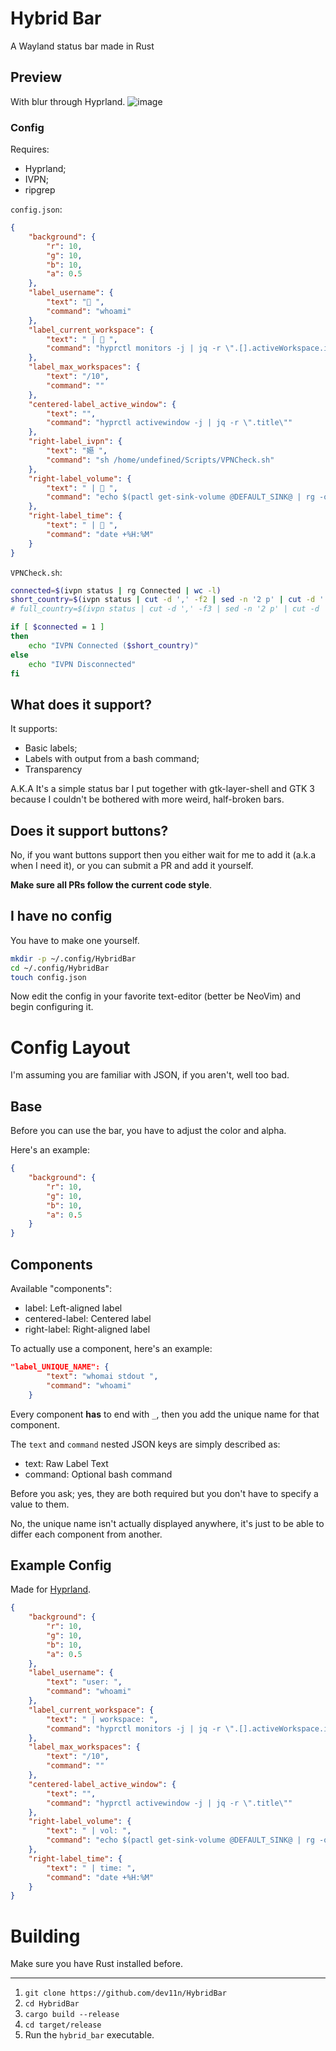 # Hybrid Bar
A Wayland status bar made in Rust

## Preview
With blur through Hyprland.
![image](https://user-images.githubusercontent.com/54314240/185250795-b5c1b948-ef69-4293-bd1b-4deedbbaa82d.png)

### Config
Requires:
- Hyprland;
- IVPN;
- ripgrep

`config.json`:
```json
{
    "background": {
        "r": 10,
        "g": 10,
        "b": 10,
        "a": 0.5
    },
    "label_username": {
        "text": " ",
        "command": "whoami"
    },
    "label_current_workspace": {
        "text": " |  ",
        "command": "hyprctl monitors -j | jq -r \".[].activeWorkspace.id\""
    },
    "label_max_workspaces": {
        "text": "/10",
        "command": ""
    },
    "centered-label_active_window": {
        "text": "",
        "command": "hyprctl activewindow -j | jq -r \".title\""
    },
    "right-label_ivpn": {
        "text": "嬨 ",
        "command": "sh /home/undefined/Scripts/VPNCheck.sh"
    },
    "right-label_volume": {
        "text": " |  ",
        "command": "echo $(pactl get-sink-volume @DEFAULT_SINK@ | rg -o '[0-9]{1,3}%' | head -n 1 | cut -d '%' -f 1)%"
    },
    "right-label_time": {
        "text": " |  ",
        "command": "date +%H:%M" 
    }
}
```
`VPNCheck.sh`:
```sh
connected=$(ivpn status | rg Connected | wc -l)
short_country=$(ivpn status | cut -d ',' -f2 | sed -n '2 p' | cut -d '(' -f2 | cut -d ')' -f1)
# full_country=$(ivpn status | cut -d ',' -f3 | sed -n '2 p' | cut -d ' ' -f2)

if [ $connected = 1 ]
then
    echo "IVPN Connected ($short_country)"
else
    echo "IVPN Disconnected"
fi
```

## What does it support?
It supports:
- Basic labels;
- Labels with output from a bash command;
- Transparency

A.K.A It's a simple status bar I put together with gtk-layer-shell and GTK 3 because I couldn't be bothered with more weird, half-broken bars.
## Does it support buttons?
No, if you want buttons support then you either wait for me to add it (a.k.a when I need it), or you can submit a PR and add it yourself.

**Make sure all PRs follow the current code style**.
## I have no config
You have to make one yourself.

```sh
mkdir -p ~/.config/HybridBar
cd ~/.config/HybridBar
touch config.json
```

Now edit the config in your favorite text-editor (better be NeoVim) and begin configuring it.
# Config Layout
I'm assuming you are familiar with JSON, if you aren't, well too bad.
## Base
Before you can use the bar, you have to adjust the color and alpha.

Here's an example:

```json
{
    "background": {
        "r": 10,
        "g": 10,
        "b": 10,
        "a": 0.5
    }
}
```
## Components
Available "components":
- label: Left-aligned label
- centered-label: Centered label
- right-label: Right-aligned label

To actually use a component, here's an example:

```json
"label_UNIQUE_NAME": {
        "text": "whomai stdout ",
        "command": "whoami"
    }
```

Every component **has** to end with `_`, then you add the unique name for that component.

The `text` and `command` nested JSON keys are simply described as:
- text: Raw Label Text
- command: Optional bash command

Before you ask; yes, they are both required but you don't have to specify a value to them.

No, the unique name isn't actually displayed anywhere, it's just to be able to differ each component from another.
## Example Config
Made for [Hyprland](https://github.com/hyprwm/Hyprland).

```json
{
    "background": {
        "r": 10,
        "g": 10,
        "b": 10,
        "a": 0.5
    },
    "label_username": {
        "text": "user: ",
        "command": "whoami"
    },
    "label_current_workspace": {
        "text": " | workspace: ",
        "command": "hyprctl monitors -j | jq -r \".[].activeWorkspace.id\""
    },
    "label_max_workspaces": {
        "text": "/10",
        "command": ""
    },
    "centered-label_active_window": {
        "text": "",
        "command": "hyprctl activewindow -j | jq -r \".title\""
    },
    "right-label_volume": {
        "text": " | vol: ",
        "command": "echo $(pactl get-sink-volume @DEFAULT_SINK@ | rg -o '[0-9]{1,3}%' | head -n 1 | cut -d '%' -f 1)%"
    },
    "right-label_time": {
        "text": " | time: ",
        "command": "date +%H:%M" 
    }
}
```
# Building
Make sure you have Rust installed before.
***
1. `git clone https://github.com/dev11n/HybridBar`
2. `cd HybridBar`
3. `cargo build --release`
4. `cd target/release`
5. Run the `hybrid_bar` executable.
